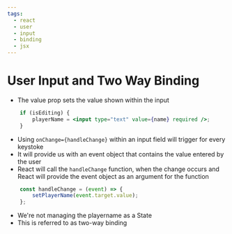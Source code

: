 ```yaml
---
tags:
  - react
  - user
  - input
  - binding
  - jsx
---
```

# User Input and Two Way Binding
* The value prop sets the value shown within the input
```jsx
	if (isEditing) {
		playerName = <input type="text" value={name} required />;
	}
```

* Using `onChange={handleChange}` within an input field will trigger for every keystoke
* It will provide us with an event object that contains the value entered by the user
* React will call the `handleChange` function, when the change occurs and React will provide the event object as an argument for the function

```jsx
	const handleChange = (event) => {
		setPlayerName(event.target.value);
	};
```

* We're not managing the playername as a State
* This is referred to as two-way binding